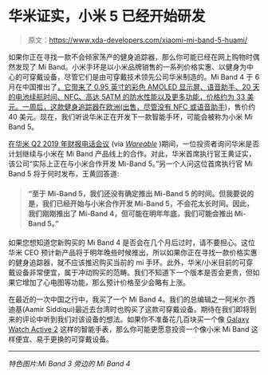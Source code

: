 # 华米证实，小米 5 已经开始研发

> 原文：<https://www.xda-developers.com/xiaomi-mi-band-5-huami/>

如果你正在寻找一款不会倾家荡产的健身追踪器，那么你可能已经在网上购物时偶然发现了 Mi Band。小米手环是以小米品牌销售的一系列价格实惠、以健身为中心的可穿戴设备，尽管它们是由可穿戴技术领先公司华米制造的。Mi Band 4 于 6 月在中国推出了[，它带来了 0.95 英寸的彩色 AMOLED 显示屏、语音助手、20 天的电池续航时间、NFC、高达 5ATM 的防水性能以及更多功能，价格约为 33 美元。一周后，这款健身追踪器在欧洲(](https://www.xda-developers.com/xiaomi-mi-band-4-color-amoled-launched-china/)[出售，尽管没有 NFC 或语音助手](https://www.xda-developers.com/xiaomi-mi-smart-band-4-europe-no-nfc-voice-activation/))，售价约 40 美元。现在，我们听说华米正在开发下一款智能手环，可能会被称为小米 Mi Band 5。

[在华米 Q2 2019 年财报电话会议](https://seekingalpha.com/article/4286715-huami-corporations-hmi-ceo-huang-wang-q2-2019-results-earnings-call-transcript?page=5) (via [*Wareable*](https://www.wareable.com/xiaomi/xiaomi-mi-band-5-release-date-price-specs-7509) )期间，一位投资者询问华米是否计划继续与小米在 Mi Band 产品线上的合作。对此，华米首席执行官王黄证实，该公司“实际上正在与小米合作开发 Mi-Band 5。”另一个人问这位首席执行官 Mi Band 5 将于何时发布，王黄回答道:

> #### “至于 Mi-Band 5，我们还没有确定推出 Mi-Band 5 的时间。但我要说的是，我们已经开始与小米合作开发 Mi-Band 5，不会花太长时间。因此，我们刚刚推出了 Mi-Band 4，但可能在明年年底，我们可能会推出 Mi-Band 5。”

如果您想知道您新购买的 Mi Band 4 是否会在几个月后过时，请不要担心。这位华米 CEO 预计新产品将于明年晚些时候推出，所以如果你正在寻找一款价格实惠的健身追踪器，就不应该推迟购买当前的 mi 手环。此外，华米/小米目前的可穿戴设备非常便宜，属于冲动购买的范畴。我们不知道下一个版本是否会更贵，但如果它增加了心电图等功能，那么预计价格至少会略有上涨。

在最近的一次中国之行中，我买了一个 Mi Band 4。我们的总编辑之一阿米尔·西迪基(Aamir Siddiqui)最近去台湾时也购买了这款可穿戴设备。期待在我们即将到来的评论中听到我们对该设备的想法。如果你不准备花几百块买一个像 [Galaxy Watch Active 2](https://www.xda-developers.com/samsung-galaxy-watch-active-2-sports-smartwatch-specs-features-price/) 这样的智能手表，那么你可能更愿意投资一个像小米 Mi Band 这样便宜、易于更换的可穿戴设备。

* * *

*特色图片:Mi Band 3 旁边的 Mi Band 4*
